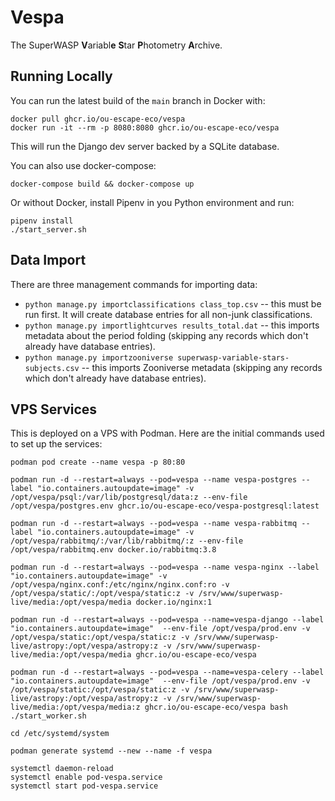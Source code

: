 # Vespa

The SuperWASP **V**ariabl**e** **S**tar **P**hotometry **A**rchive.

## Running Locally

You can run the latest build of the `main` branch in Docker with:

```
docker pull ghcr.io/ou-escape-eco/vespa
docker run -it --rm -p 8080:8080 ghcr.io/ou-escape-eco/vespa
```

This will run the Django dev server backed by a SQLite database.

You can also use docker-compose:

```
docker-compose build && docker-compose up
```

Or without Docker, install Pipenv in you Python environment and run:

```
pipenv install
./start_server.sh
```

## Data Import

There are three management commands for importing data:

* `python manage.py importclassifications class_top.csv` -- this must be run first. It will create database entries for all non-junk classifications.
* `python manage.py importlightcurves results_total.dat` -- this imports metadata about the period folding (skipping any records which don't already have database entries).
* `python manage.py importzooniverse superwasp-variable-stars-subjects.csv` -- this imports Zooniverse metadata (skipping any records which don't already have database entries).

## VPS Services

This is deployed on a VPS with Podman. Here are the initial commands used to set up the services:

```
podman pod create --name vespa -p 80:80

podman run -d --restart=always --pod=vespa --name vespa-postgres --label "io.containers.autoupdate=image" -v /opt/vespa/psql:/var/lib/postgresql/data:z --env-file /opt/vespa/postgres.env ghcr.io/ou-escape-eco/vespa-postgresql:latest

podman run -d --restart=always --pod=vespa --name vespa-rabbitmq --label "io.containers.autoupdate=image" -v /opt/vespa/rabbitmq/:/var/lib/rabbitmq/:z --env-file /opt/vespa/rabbitmq.env docker.io/rabbitmq:3.8

podman run -d --restart=always --pod=vespa --name vespa-nginx --label "io.containers.autoupdate=image" -v /opt/vespa/nginx.conf:/etc/nginx/nginx.conf:ro -v /opt/vespa/static/:/opt/vespa/static:z -v /srv/www/superwasp-live/media:/opt/vespa/media docker.io/nginx:1

podman run -d --restart=always --pod=vespa --name=vespa-django --label "io.containers.autoupdate=image"  --env-file /opt/vespa/prod.env -v /opt/vespa/static:/opt/vespa/static:z -v /srv/www/superwasp-live/astropy:/opt/vespa/astropy:z -v /srv/www/superwasp-live/media:/opt/vespa/media ghcr.io/ou-escape-eco/vespa

podman run -d --restart=always --pod=vespa --name=vespa-celery --label "io.containers.autoupdate=image"  --env-file /opt/vespa/prod.env -v /opt/vespa/static:/opt/vespa/static:z -v /srv/www/superwasp-live/astropy:/opt/vespa/astropy:z -v /srv/www/superwasp-live/media:/opt/vespa/media:z ghcr.io/ou-escape-eco/vespa bash ./start_worker.sh

cd /etc/systemd/system

podman generate systemd --new --name -f vespa

systemctl daemon-reload
systemctl enable pod-vespa.service
systemctl start pod-vespa.service
```
